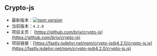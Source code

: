 ## Crypto-js

- 最新版本：[![npm version](https://img.shields.io/npm/v/crypto-js/latest.svg)](https://www.npmjs.com/package/crypto-js)
- 当前版本：`4.2.0`
- 项目主页：
  [https://github.com/brix/crypto-js](https://github.com/brix/crypto-js)
- 项目链接：[https://fastly.jsdelivr.net/npm/crypto-js@4.2.0/crypto-js.js](https://fastly.jsdelivr.net/npm/crypto-js@4.2.0/crypto-js.js)
